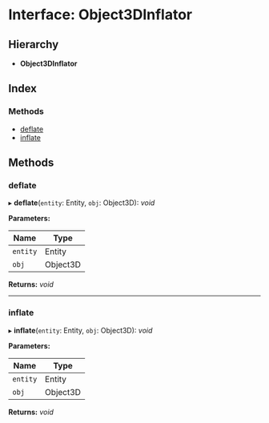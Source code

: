 
# Interface: Object3DInflator

## Hierarchy

* **Object3DInflator**

## Index

### Methods

* [deflate](object3dinflator.md#deflate)
* [inflate](object3dinflator.md#inflate)

## Methods

###  deflate

▸ **deflate**(`entity`: Entity, `obj`: Object3D): *void*

**Parameters:**

Name | Type |
------ | ------ |
`entity` | Entity |
`obj` | Object3D |

**Returns:** *void*

___

###  inflate

▸ **inflate**(`entity`: Entity, `obj`: Object3D): *void*

**Parameters:**

Name | Type |
------ | ------ |
`entity` | Entity |
`obj` | Object3D |

**Returns:** *void*
